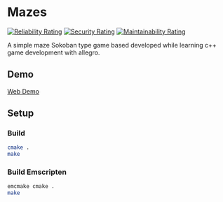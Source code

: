 # Mazes

[![Reliability Rating](https://sonarcloud.io/api/project_badges/measure?project=AdsGames_mazes&metric=reliability_rating)](https://sonarcloud.io/summary/new_code?id=AdsGames_mazes)
[![Security Rating](https://sonarcloud.io/api/project_badges/measure?project=AdsGames_mazes&metric=security_rating)](https://sonarcloud.io/summary/new_code?id=AdsGames_mazes)
[![Maintainability Rating](https://sonarcloud.io/api/project_badges/measure?project=AdsGames_mazes&metric=sqale_rating)](https://sonarcloud.io/summary/new_code?id=AdsGames_mazes)

A simple maze Sokoban type game based developed while learning c++ game development with allegro.

## Demo

[Web Demo](https://adsgames.github.io/mazes/)

## Setup

### Build

```bash
cmake .
make
```

### Build Emscripten

```bash
emcmake cmake .
make
```
